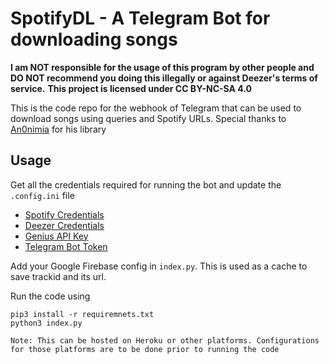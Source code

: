 # SpotifyDL - A Telegram Bot for downloading songs

**I am NOT responsible for the usage of this program by other people and DO NOT recommend you doing this illegally or against Deezer's terms of service.**
**This project is licensed under CC BY-NC-SA 4.0**

This is the code repo for the webhook of Telegram that can be used to download songs using queries and Spotify URLs.
Special thanks to [An0nimia](https://github.com/An0nimia/) for his library

## Usage

Get all the credentials required for running the bot and update the `.config.ini` file
- [Spotify Credentials](https://developer.spotify.com/)
- [Deezer Credentials](https://developers.deezer.com/)
- [Genius API Key](https://docs.genius.com/)
- [Telegram Bot Token](https://telegram.me/BotFather) 

Add your Google Firebase config in `index.py`. This is used as a cache to save trackid and its url.

Run the code using
```
pip3 install -r requiremnets.txt
python3 index.py
```

`Note: This can be hosted on Heroku or other platforms. Configurations for those platforms are to be done prior to running the code`
